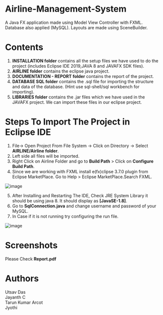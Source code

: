 # Airline-Management-System
A Java FX application made using Model View Controller with FXML. Database also applied (MySQL). Layouts are made using SceneBuilder.

# Contents
1. **INSTALLATION folder** contains all the setup files we have used to do the project (includes Eclipse IDE 2019,JAVA 8 and JAVAFX SDK files).
2. **AIRLINE folder** contains the eclipse java project.
3. **DOCUMENTATION - REPORT folder** contains the report of the project.
4. **DATABASE SQL folder** contains the .sql file for importing the structure and data of the database. (Hint use sql-shell/sql workbench for importing).
5. **LIBRARIES folder** contains the .jar files which we have used in the JAVAFX project. We can import these files in our eclipse project.



# Steps To Import The Project in Eclipse IDE
1. File-> Open Project From File System -> Click on Directory -> Select **AIRLINE/Airline folder**. 
2. Left side all files will be imported.
3. Right Click on Airline Folder and go to **Build Path** > Click on **Configure Build Path**.
4. Since we are working with FXML install e(fx)clipse 3.7.0 plugin from Eclipse MarketPlace. Go to Help > Eclipse MarketPlace.Search FXML.


![image](https://user-images.githubusercontent.com/85437460/123201250-e88ff780-d4cf-11eb-807d-f80caa1899f5.png)


5. After Installing and Restarting The IDE, Check JRE System Library it should be using java 8. It should display as **[JavaSE-1.8]**.
6. Go to **SqlConnection.java** and change username and password of your MySQL.
7. In Case if it is not running try configuring the run file.

![image](https://user-images.githubusercontent.com/85437460/123204339-86d28c00-d4d5-11eb-92bc-1277fb2eaaee.png)


# Screenshots

Please Check **Report.pdf**

# Authors
Utsav Das<br/>
Jayanth C<br/>
Tarun Kumar Arcot<br/>
Jyothi<br/>

